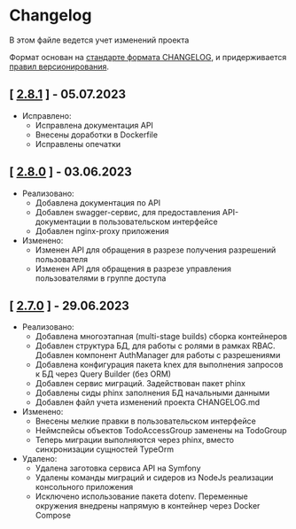 # Changelog

В этом файле ведется учет изменений проекта

Формат основан на [стандарте формата CHANGELOG](https://keepachangelog.com/en/1.0.0/),
и придерживается [правил версионирования](https://semver.org/spec/v2.0.0.html).

## [ [2.8.1](https://github.com/bogachevskes/todo-skill-up/releases/tag/2.8.1) ] - 05.07.2023

- Исправлено:
  - Исправлена документация API
  - Внесены доработки в Dockerfile
  - Исправлены опечатки

## [ [2.8.0](https://github.com/bogachevskes/todo-skill-up/releases/tag/2.8.0) ] - 03.06.2023

- Реализовано:
  - Добавлена документация по API
  - Добавлен swagger-сервис, для предоставления API-документации в пользовательском интерфейсе
  - Добавлен nginx-proxy приложения
- Изменено:
  - Изменен API для обращения в разрезе получения разрешений пользователя
  - Изменен API для обращения в разрезе управления пользователями в группе доступа

## [ [2.7.0](https://github.com/bogachevskes/todo-skill-up/releases/tag/2.7.0) ] - 29.06.2023

- Реализовано:
    - Добавлена многоэтапная (multi-stage builds) сборка контейнеров
    - Добавлен структура БД, для работы с ролями в рамках RBAC. Добавлен компонент AuthManager для работы с разрешениями
    - Добавлена конфигурация пакета knex для выполнения запросов к БД через Query Builder (без ORM)
    - Добавлен сервис миграций. Задействован пакет phinx
    - Добавлены сиды phinx заполнения БД начальными данными
    - Добавлен файл учета изменений проекта CHANGELOG.md
- Изменено:
    - Внесены мелкие правки в пользовательском интерфейсе
    - Неймспейсы объектов TodoAccessGroup заменены на TodoGroup
    - Теперь миграции выполняются через phinx, вместо синхронизации сущностей TypeOrm
- Удалено:
    - Удалена заготовка сервиса API на Symfony
    - Удалены команды миграций и сидеров из NodeJs реализации консольного приложения
    - Исключено использование пакета dotenv. Переменные окружения внедрены напрямую в контейнер через Docker Compose
